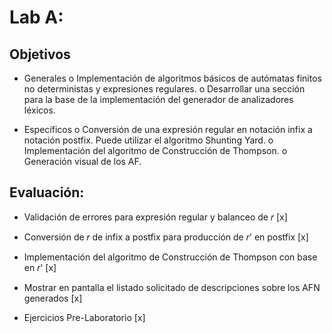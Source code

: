 # Lab A:

## Objetivos
* Generales
    o Implementación de algoritmos básicos de autómatas finitos no deterministas y expresiones regulares.
    o Desarrollar una sección para la base de la implementación del generador de  analizadores léxicos.

* Específicos
    o Conversión de una expresión regular en notación infix a notación postfix. Puede utilizar el algoritmo Shunting Yard.
    o Implementación del algoritmo de Construcción de Thompson. o Generación visual de los AF.


## Evaluación:

* Validación de errores para expresión regular y balanceo de 𝑟 [x]

* Conversión de 𝑟 de infix a postfix para producción de 𝑟' en postfix [x]

* Implementación del algoritmo de Construcción de Thompson con base en 𝑟' [x]

* Mostrar en pantalla el listado solicitado de descripciones sobre los AFN generados [x]

* Ejercicios Pre-Laboratorio [x]